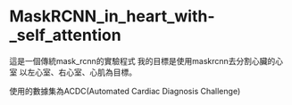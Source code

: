 # MaskRCNN_in_heart_with-_self_attention

這是一個傳統mask_rcnn的實驗程式 我的目標是使用maskrcnn去分割心臟的心室 以左心室、右心室、心肌為目標。

使用的數據集為ACDC(Automated Cardiac Diagnosis Challenge) 
